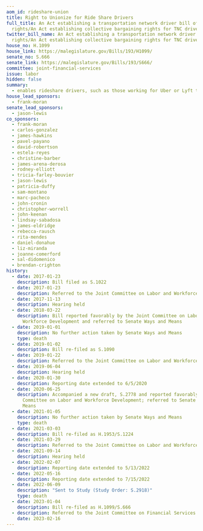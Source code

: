 ```yaml
---
aom_id: rideshare-union
title: Right to Unionize for Ride Share Drivers
full_title: An Act establishing a transportation network driver bill of
  rights/An Act establishing collective bargaining rights for TNC drivers
twitter_bill_name: An Act establishing a transportation network driver bill of
  rights/An Act establishing collective bargaining rights for TNC drivers
house_no: H.1099
house_link: https://malegislature.gov/Bills/193/H1099/
senate_no: S.666
senate_link: https://malegislature.gov/Bills/193/S666/
committee: joint-financial-services
issue: labor
hidden: false
summary:
  - enables rideshare drivers, such as those working for Uber or Lyft to unionize
house_lead_sponsors:
  - frank-moran
senate_lead_sponsors:
  - jason-lewis
co_sponsors:
  - frank-moran
  - carlos-gonzalez
  - james-hawkins
  - pavel-payano
  - david-robertson
  - estela-reyes
  - christine-barber
  - james-arena-derosa
  - rodney-elliott
  - tricia-farley-bouvier
  - jason-lewis
  - patricia-duffy
  - sam-montano
  - marc-pacheco
  - john-cronin
  - christopher-worrell
  - john-keenan
  - lindsay-sabadosa
  - james-eldridge
  - rebecca-rausch
  - rita-mendes
  - daniel-donahue
  - liz-miranda
  - joanne-comerford
  - sal-didomenico
  - brendan-crighton
history:
  - date: 2017-01-23
    description: Bill filed as S.1022
  - date: 2017-01-23
    description: Referred to the Joint Committee on Labor and Workforce Development
  - date: 2017-11-13
    description: Hearing held
  - date: 2018-03-22
    description: Bill reported favorably by the Joint Committee on Labor and
      Workforce Development and referred to Senate Ways and Means
  - date: 2019-01-01
    description: No further action taken by Senate Ways and Means
    type: death
  - date: 2019-01-02
    description: Bill re-filed as S.1090
  - date: 2019-01-22
    description: Referred to the Joint Committee on Labor and Workforce Development
  - date: 2019-06-04
    description: Hearing held
  - date: 2020-01-30
    description: Reporting date extended to 6/5/2020
  - date: 2020-06-25
    description: Accompanied a new draft, S.2778 and reported favorably by the Joint
      Committee on Labor and Workforce Development; referred to Senate Ways and
      Means
  - date: 2021-01-05
    description: No further action taken by Senate Ways and Means
    type: death
  - date: 2021-03-03
    description: Bill re-filed as H.1953/S.1224
  - date: 2021-03-29
    description: Referred to the Joint Committee on Labor and Workforce Development
  - date: 2021-09-14
    description: Hearing held
  - date: 2022-02-07
    description: Reporting date extended to 5/13/2022
  - date: 2022-05-16
    description: Reporting date extended to 7/15/2022
  - date: 2022-06-09
    description: "Sent to Study (Study Order: S.2918)"
    type: death
  - date: 2023-01-04
    description: Bill re-filed as H.1099/S.666
  - description: Referred to the Joint Committee on Financial Services
    date: 2023-02-16
---
```

